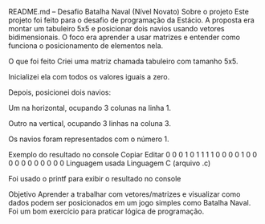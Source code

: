 README.md – Desafio Batalha Naval (Nível Novato)
Sobre o projeto
Este projeto foi feito para o desafio de programação da Estácio. A proposta era montar um tabuleiro 5x5 e posicionar dois navios usando vetores bidimensionais. O foco era aprender a usar matrizes e entender como funciona o posicionamento de elementos nela.

O que foi feito
Criei uma matriz chamada tabuleiro com tamanho 5x5.

Inicializei ela com todos os valores iguais a zero.

Depois, posicionei dois navios:

Um na horizontal, ocupando 3 colunas na linha 1.

Outro na vertical, ocupando 3 linhas na coluna 3.

Os navios foram representados com o número 1.

Exemplo do resultado no console
Copiar
Editar
0 0 0 1 0
1 1 1 1 0
0 0 0 1 0
0 0 0 0 0
0 0 0 0 0
Linguagem usada
Linguagem C (arquivo .c)

Foi usado o printf para exibir o resultado no console

Objetivo
Aprender a trabalhar com vetores/matrizes e visualizar como dados podem ser posicionados em um jogo simples como Batalha Naval. Foi um bom exercício para praticar lógica de programação.

